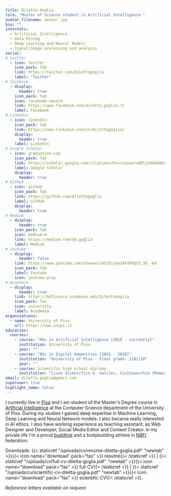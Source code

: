 ```yaml
---
title: Diletta Goglia
role: "Master of Science student in Artificial Intelligence "
avatar_filename: avatar.jpg
bio: ""
interests:
  - Artificial Intelligence
  - Data Mining
  - Deep Learning and Neural Models
  - Signal/image processing and analysis
social:
# twitter
  - icon: twitter
    icon_pack: fab
    link: https://twitter.com/dilettagoglia
    label: "Twitter"
# facebook
  - display:
      header: true
    icon_pack: fab
    icon: facebook-square
    link: https://www.facebook.com/diletta.goglia.71
    label: Facebook
# Linkedin
  - icon: linkedin
    icon_pack: fab
    link: https://www.linkedin.com/in/dilettagoglia/
    display:
      header: true
    label: Linkedin
# Google Scholar
  - icon: graduation-cap
    icon_pack: fab
    link: https://scholar.google.com/citations?hl=it&user=DEljG4UAAAAJ
    label: Google Scholar
    display:
      header: true
# GitHub
  - icon: github
    icon_pack: fab
    link: https://github.com/dilettagoglia
    label: GitHub
    display:
      header: true
# Medium
  - display:
      header: true
    icon_pack: fab
    icon: medium-m
    link: https://medium.com/@d.goglia
    label: Medium
# Youtube
  - display:
      header: false
    link: https://www.youtube.com/channel/UCCRjj6aI4FdP8QIS_3b_-KA
    icon_pack: fab
    label: Youtube
    icon: youtube-play
# Academia
  - display:
      header: true
    link: https://bdfinance.academia.edu/DilettaGoglia
    icon_pack: fas
    icon: university
    label: Academia
organizations:
  - name: University of Pisa
    url: https://www.unipi.it
education:
  courses:
    - course: "MSc in Artificial Intelligence [2019 - currently]"
      institution: University of Pisa
      year: ""
    - course: "BSc in Digital Humanities [2015 - 2018]"
      institution: "University of Pisa - Final grade: 110/110"
      year: ""
    - course: Scientific high school diploma
      institution: "Liceo Scientifico G. Galilei, Civitavecchia (Rome) - Final grade: 95/100"
email: diletta.goglia@gmail.com
superuser: true
highlight_name: false
---
```

I currently live in [Pisa](https://goo.gl/maps/WvUJxFbKdFVeU7rj9) and I am student of the Master's Degree course in [Artificial Intelligence](https://didattica.di.unipi.it/laurea-magistrale-in-informatica/curricula/curriculum-artificial-intelligence/) at the Computer Science department of the University of Pisa. 
During my studies I gained deep expertise in Machine Learning, Deep Learning and Neural Network models. I also became really interested in AI ethics.
I also have working experience as teaching assistant, as Web Designer and Developer, Social Media Editor and Content Creator.
In my private life I'm a proud [buddhist](https://www.sgi-italia.org/) and a bodybuilding athlete in [NBFI](https://www.nbfi.it/) federation.

Downloads: {{< staticref "/uploads/cv/resume-diletta-goglia.pdf" "newtab" >}}{{< icon name="download" pack="fas" >}} resumé{{< /staticref >}} |
{{< staticref "/uploads/cv/full-cv-diletta-goglia.pdf" "newtab" >}}{{< icon name="download" pack="fas" >}} full CV{{< /staticref >}} |
{{< staticref "/uploads/cv/scientific-cv-diletta-goglia.pdf" "newtab" >}}{{< icon name="download" pack="fas" >}} scientific CV{{< /staticref >}}.

*Reference letters available on request.*

